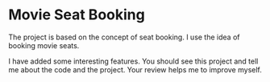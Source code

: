 # Movie Seat Booking
 
The project is based on the concept of seat booking. I use the idea of ​​booking movie seats. 

I have added some interesting features. You should see this project and tell me about the code and the project. Your review helps me to improve myself.
